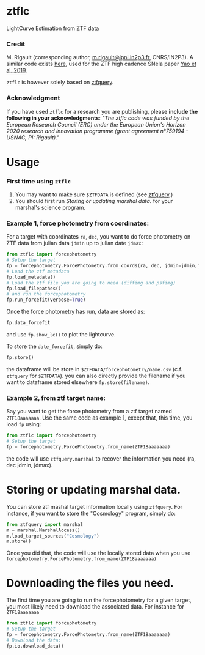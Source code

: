 # ztflc
LightCurve Estimation from ZTF data


### Credit

M. Rigault (corresponding author, m.rigault@ipnl.in2p3.fr, CNRS/IN2P3). 
A similar code exists [here](https://github.com/yaoyuhan/ForcePhotZTF), used for the ZTF high cadence SNeIa paper [Yao et al. 2019](http://cdsads.u-strasbg.fr/abs/2019arXiv191002967Y). 

`ztflc` is however solely based on [ztfquery](https://github.com/MickaelRigault/ztfquery).

### Acknowledgment

If you have used `ztflc` for a research you are publishing, please **include the following in your acknowledgments**:
_"The ztflc code was funded by the European Research Council (ERC) under the European Union's Horizon 2020 research and innovation programme (grant agreement n°759194 - USNAC, PI: Rigault)."_

# Usage
### First time using `ztflc`

1) You may want to make sure `$ZTFDATA` is defined (see [ztfquery](https://github.com/MickaelRigault/ztfquery).)
2) You should first run *Storing or updating marshal data.* for your marshal's science program.


### Example 1, force photometry from coordinates: 

For a target with coordinates `ra`, `dec`, you want to do force photometry on ZTF data from julian data `jdmin` up to julian date `jdmax`:

```python 
from ztflc import forcephotometry
# Setup the target
fp = forcephotometry.ForcePhotometry.from_coords(ra, dec, jdmin=jdmin,jdmax=jdmax)
# Load the ztf metadata
fp.load_metadata()
# Load the ztf file you are going to need (diffimg and psfimg)
fp.load_filepathes()
# and run the forcephotometry
fp.run_forcefit(verbose=True)
```
Once the force photometry has run, data are stored as:
```python 
fp.data_forcefit
```
and use `fp.show_lc()` to plot the lightcurve.

To store the `date_forcefit`, simply do:
```python 
fp.store()
```
the dataframe will be store in `$ZTFDATA/forcephotometry/name.csv` (c.f. `ztfquery` for `$ZTFDATA`). you can also directly provide the filename if you want to dataframe stored elsewhere `fp.store(filename)`.


### Example 2, from ztf target name:
Say you want to get the force photometry from a ztf target named `ZTF18aaaaaaa`. Use the same code as example 1, except that, this time, you load `fp` using:
```python 
from ztflc import forcephotometry
# Setup the target
fp = forcephotometry.ForcePhotometry.from_name(ZTF18aaaaaaa)
```

the code will use `ztfquery.marshal` to recover the information you need (ra, dec jdmin, jdmax).

# Storing or updating marshal data.

You can store ztf mashal target information locally using `ztfquery`. For instance, if you want to store the "Cosmology" program, simply do:

```python 
from ztfquery import marshal
m = marshal.MarshalAccess()
m.load_target_sources("Cosmology")
m.store()
```
Once you did that, the code will use the locally stored data when you use `forcephotometry.ForcePhotometry.from_name(ZTF18aaaaaaa)`

# Downloading the files you need.

The first time you are going to run the forcephotometry for a given target, you most likely need to download the associated data. For instance for `ZTF18aaaaaaa`

```python 
from ztflc import forcephotometry
# Setup the target
fp = forcephotometry.ForcePhotometry.from_name(ZTF18aaaaaaa)
# Download the data:
fp.io.download_data()
```
